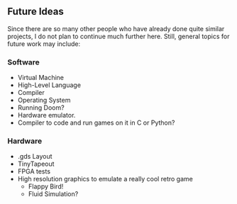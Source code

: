 ## Future Ideas
Since there are so many other people who have already done quite similar projects, I do not plan to continue much further here. Still, general topics for future work may include:
### Software
+ Virtual Machine
+ High-Level Language
+ Compiler
+ Operating System
+ Running Doom?
+ Hardware emulator.
+ Compiler to code and run games on it in C or Python?
### Hardware
+ .gds Layout
+ TinyTapeout
+ FPGA tests
+ High resolution graphics to emulate a really cool retro game
  + Flappy Bird!
  + Fluid Simulation?
